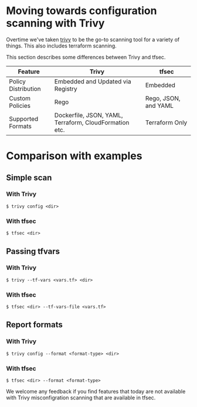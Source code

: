 # Moving towards configuration scanning with Trivy

Overtime we've taken [trivy][trivy] to be the go-to scanning tool for a variety of things. This also includes terraform scanning.

This section describes some differences between Trivy and tfsec.

| Feature             | Trivy                                                  | tfsec                |
| ------------------- | ------------------------------------------------------ | -------------------- |
| Policy Distribution | Embedded and Updated via Registry                      | Embedded             |
| Custom Policies     | Rego                                                   | Rego, JSON, and YAML |
| Supported Formats   | Dockerfile, JSON, YAML, Terraform, CloudFormation etc. | Terraform Only       |

# Comparison with examples

## Simple scan

### With Trivy

```shell
$ trivy config <dir>
```

### With tfsec

```shell
$ tfsec <dir>
```

## Passing tfvars

### With Trivy

```shell
$ trivy --tf-vars <vars.tf> <dir>
```

### With tfsec

```shell
$ tfsec <dir> --tf-vars-file <vars.tf>
```

## Report formats

### With Trivy

```shell
$ trivy config --format <format-type> <dir>
```

### With tfsec

```shell
$ tfsec <dir> --format <format-type>
```

We welcome any feedback if you find features that today are not available with Trivy misconfigration scanning that are available in tfsec.

[trivy]: https://github.com/khulnasoft/trivy
